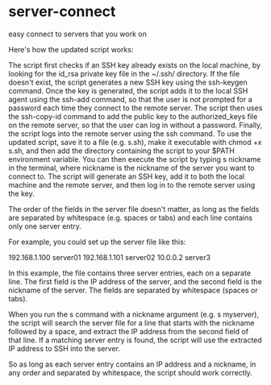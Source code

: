 # server-connect
easy connect to servers that you work on


Here's how the updated script works:

The script first checks if an SSH key already exists on the local machine, by looking for the id_rsa private key file in the ~/.ssh/ directory. If the file doesn't exist, the script generates a new SSH key using the ssh-keygen command.
Once the key is generated, the script adds it to the local SSH agent using the ssh-add command, so that the user is not prompted for a password each time they connect to the remote server.
The script then uses the ssh-copy-id command to add the public key to the authorized_keys file on the remote server, so that the user can log in without a password.
Finally, the script logs into the remote server using the ssh command.
To use the updated script, save it to a file (e.g. s.sh), make it executable with chmod +x s.sh, and then add the directory containing the script to your $PATH environment variable. You can then execute the script by typing s nickname in the terminal, where nickname is the nickname of the server you want to connect to. The script will generate an SSH key, add it to both the local machine and the remote server, and then log in to the remote server using the key.

The order of the fields in the server file doesn't matter, as long as the fields are separated by whitespace (e.g. spaces or tabs) and each line contains only one server entry.

For example, you could set up the server file like this:

192.168.1.100 server01
192.168.1.101 server02
10.0.0.2    server3

In this example, the file contains three server entries, each on a separate line. The first field is the IP address of the server, and the second field is the nickname of the server. The fields are separated by whitespace (spaces or tabs).

When you run the s command with a nickname argument (e.g. s myserver), the script will search the server file for a line that starts with the nickname followed by a space, and extract the IP address from the second field of that line. If a matching server entry is found, the script will use the extracted IP address to SSH into the server.

So as long as each server entry contains an IP address and a nickname, in any order and separated by whitespace, the script should work correctly.

